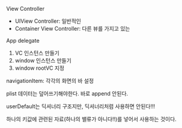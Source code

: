 View Controller
- UIView Controller: 일반적인
- Container View Controller: 다른 뷰를 가지고 있는

App delegate
1. VC 인스턴스 만들기
2. window 인스턴스 만들기
3. window rootVC 지정

navigationItem: 각각의 화면의 바 설정

plist 데이터는 덮어쓰기해야한다. 바로 append 안된다.

userDefault는 딕셔너리 구조지만, 딕셔너리처럼 사용하면 안된다!!!

하나의 키값에 관련된 자료(하나의 밸류가 아니다!!)를 넣어서 사용하는 것이다.